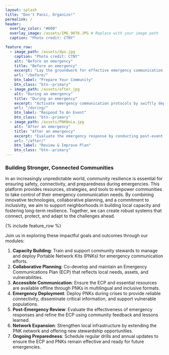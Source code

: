 ```yaml
---
layout: splash
title: "Don't Panic, Organize!"
permalink: /
header:
  overlay_color: "#000"
  overlay_image: /assets/IMG_9078.JPG # Replace with your image path
  caption: "Photo credit: CTNY"

feature_row:
  - image_path: /assets/dpo.jpg
    caption: "Photo credit: CTNY"
    alt: "Before an emergency"
    title: "Before an emergency"
    excerpt: "Lay the groundwork for effective emergency communication by building local capacity and training Digital Stewards as first responders. Develop a collaborative Emergency Communications Plan (ECP) through community workshops, ensuring it is accessible, inclusive, and adaptable to the community’s evolving needs."
    url: "/before/"
    btn_label: "Prepare Your Community"
    btn_class: "btn--primary"
  - image_path: /assets/after.jpg
    alt: "During an emergency"
    title: "During an emergency"
    excerpt: "Activate emergency communication protocols by swiftly deploying PNKs to critical locations, prioritizing vulnerable populations. Ensure reliable connectivity and offline access to essential resources, while fostering community engagement through clear, multilingual communication. Empower stewards to coordinate efforts and maintain a responsive feedback loop with residents."
    url: "/during/"
    btn_label: "Respond To An Event"
    btn_class: "btn--primary"
  - image_path: /assets/PNKNoLa.jpg
    alt: "After an emergency"
    title: "After an emergency"
    excerpt: "Evaluate the emergency response by conducting post-event reviews and analyzing PNK usage data to refine the ECP. Enhance the network by adding nodes and updating resources, while sustaining community involvement through stewardship opportunities and annual drills to ensure continued readiness and resilience."
    url: "/after/"
    btn_label: "Review & Improve Plan"
    btn_class: "btn--primary"
---
```

### Building Stronger, Connected Communities

In an increasingly unpredictable world, community resilience is essential for ensuring safety, connectivity, and preparedness during emergencies. This platform provides resources, strategies, and tools to empower communities to take control of their emergency communication needs. By combining innovative technologies, collaborative planning, and a commitment to inclusivity, we aim to support neighborhoods in building local capacity and fostering long-term resilience. Together, we can create robust systems that connect, protect, and adapt to the challenges ahead. 

{% include feature_row %}

Join us in exploring these impactful goals and outcomes through our modules:

1. **Capacity Building**: Train and support community stewards to manage and deploy Portable Network Kits (PNKs) for emergency communication efforts.
2. **Collaborative Planning**: Co-develop and maintain an Emergency Communications Plan (ECP) that reflects local needs, assets, and vulnerabilities.
3. **Accessible Communication**: Ensure the ECP and essential resources are available offline through PNKs in multilingual and inclusive formats.
4. **Emergency Deployment**: Deploy PNKs during crises to provide reliable connectivity, disseminate critical information, and support vulnerable populations.
5. **Post-Emergency Review**: Evaluate the effectiveness of emergency responses and refine the ECP using community feedback and lessons learned.
6. **Network Expansion**: Strengthen local infrastructure by extending the PNK network and offering new stewardship opportunities.
7. **Ongoing Preparedness**: Schedule regular drills and annual updates to ensure the ECP and PNKs remain effective and ready for future emergencies.
